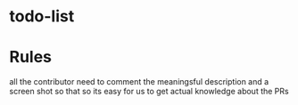# todo-list

# Rules
all the contributor need to comment the meaningsful description and a screen shot so that so its easy for us to get actual knowledge about the PRs
